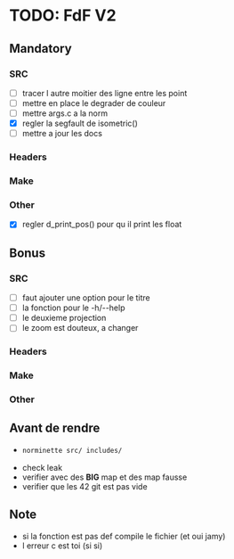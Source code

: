# TODO: FdF V2

## Mandatory

### SRC
 - [ ] tracer l autre moitier des ligne entre les point
 - [ ] mettre en place le degrader de couleur
 - [ ] mettre args.c a la norm
 - [X] regler la segfault de isometric()
 - [ ] mettre a jour les docs 

### Headers

### Make

### Other
 - [X] regler d_print_pos() pour qu il print les float

## Bonus

### SRC
 - [ ] faut ajouter une option pour le titre
 - [ ] la fonction pour le -h/--help
 - [ ] le deuxieme projection
 - [ ] le zoom est douteux, a changer

### Headers

### Make

### Other


## Avant de rendre
- ```bash
  norminette src/ includes/
 - check leak
 - verifier avec des **BIG** map et des map fausse
 - verifier que les 42 git est pas vide

## Note
 - si la fonction est pas def compile le fichier (et oui jamy)
 - l erreur c est toi (si si)